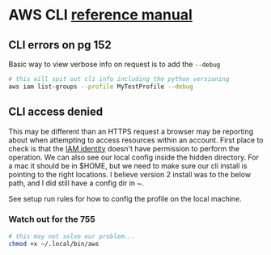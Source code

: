 # AWS CLI [reference manual](https://docs.aws.amazon.com/cli/latest/userguide/aws-cli.pdf) 

## CLI errors on pg 152

Basic way to view verbose info on request is to add the `--debug`

```sh 
# this will spit out cli info including the python versioning 
aws iam list-groups --profile MyTestProfile --debug
```

## CLI access denied

This may be different than an HTTPS request a browser may be reporting about when attempting to access resources within an account. First place to check is that the [IAM identity](https://docs.aws.amazon.com/IAM/latest/UserGuide/introduction_access-management.html) doesn't have permission to perform the operation. We can also see our local config inside the hidden directory. For a mac it should be in $HOME, but we need to make sure our cli install is pointing to the right locations. I believe version 2 install was to the below path, and I did still have a config dir in ~.

See setup run rules for how to config the profile on the local machine.

### Watch out for the 755 

```sh
# this may not solve our problem...
chmod +x ~/.local/bin/aws
```

